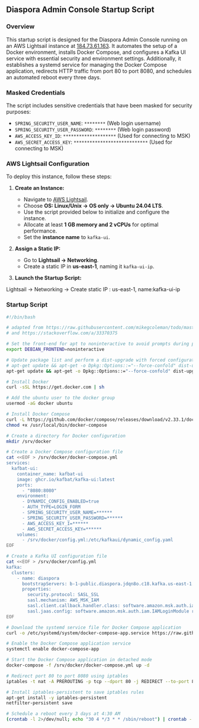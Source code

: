 ## Diaspora Admin Console Startup Script

### Overview
This startup script is designed for the Diaspora Admin Console running on an AWS Lightsail instance at [184.73.61.163](http://184.73.61.163/).
It automates the setup of a Docker environment, installs Docker Compose, and configures a Kafka UI service with essential security and environment settings.
Additionally, it establishes a systemd service for managing the Docker Compose application, redirects HTTP traffic from port 80 to port 8080,
and schedules an automated reboot every three days.

### Masked Credentials
The script includes sensitive credentials that have been masked for security purposes:

- `SPRING_SECURITY_USER_NAME`: `********` (Web login username)
- `SPRING_SECURITY_USER_PASSWORD`: `********` (Web login password)
- `AWS_ACCESS_KEY_ID`: `********************` (Used for connecting to MSK)
- `AWS_SECRET_ACCESS_KEY`: `****************************` (Used for connecting to MSK)

### AWS Lightsail Configuration

To deploy this instance, follow these steps:

1. **Create an Instance:**
   - Navigate to [AWS Lightsail](https://lightsail.aws.amazon.com/ls/webapp/create/instance?region=us-east-1).
   - Choose **OS: Linux/Unix → OS only → Ubuntu 24.04 LTS**.
   - Use the script provided below to initialize and configure the instance.
   - Allocate at least **1 GB memory and 2 vCPUs** for optimal performance.
   - Set the **instance name** to `kafka-ui`.

2. **Assign a Static IP:**
   - Go to **Lightsail → Networking**.
   - Create a static IP in **us-east-1**, naming it `kafka-ui-ip`.

3. **Launch the Startup Script:**

Lightsail -> Networking -> Create  static IP : us-east-1, name:kafka-ui-ip

### Startup Script

```bash
#!/bin/bash

# adapted from https://raw.githubusercontent.com/mikegcoleman/todo/master/lightsail-compose.sh
# and https://stackoverflow.com/a/33370375

# Set the front-end for apt to noninteractive to avoid prompts during package installation
export DEBIAN_FRONTEND=noninteractive

# Update package list and perform a dist-upgrade with forced configuration file overwrite
# apt-get update && apt-get -o Dpkg::Options::="--force-confold" dist-upgrade -q -y --force-yes
apt-get update && apt-get -o Dpkg::Options::="--force-confold" dist-upgrade -q -y --allow-downgrades

# Install Docker
curl -sSL https://get.docker.com | sh

# Add the ubuntu user to the docker group
usermod -aG docker ubuntu

# Install Docker Compose
curl -L https://github.com/docker/compose/releases/download/v2.33.1/docker-compose-$(uname -s)-$(uname -m) -o /usr/local/bin/docker-compose
chmod +x /usr/local/bin/docker-compose

# Create a directory for Docker configuration
mkdir /srv/docker

# Create a Docker Compose configuration file
cat <<EOF > /srv/docker/docker-compose.yml
services:
  kafbat-ui:
    container_name: kafbat-ui
    image: ghcr.io/kafbat/kafka-ui:latest
    ports:
      - "8080:8080"
    environment:
      - DYNAMIC_CONFIG_ENABLED=true
      - AUTH_TYPE=LOGIN_FORM
      - SPRING_SECURITY_USER_NAME=******
      - SPRING_SECURITY_USER_PASSWORD=******
      - AWS_ACCESS_KEY_I=******
      - AWS_SECRET_ACCESS_KEY=******
    volumes:
      - /srv/docker/config.yml:/etc/kafkaui/dynamic_config.yaml
EOF

# Create a Kafka UI configuration file
cat <<EOF > /srv/docker/config.yml
kafka:
  clusters:
    - name: diaspora
      bootstrapServers: b-1-public.diaspora.jdqn8o.c18.kafka.us-east-1.amazonaws.com:9198,b-2-public.diaspora.jdqn8o.c18.kafka.us-east-1.amazonaws.com:9198
      properties:
        security.protocol: SASL_SSL
        sasl.mechanism: AWS_MSK_IAM
        sasl.client.callback.handler.class: software.amazon.msk.auth.iam.IAMClientCallbackHandler
        sasl.jaas.config: software.amazon.msk.auth.iam.IAMLoginModule required awsProfileName="default";
EOF

# Download the systemd service file for Docker Compose application
curl -o /etc/systemd/system/docker-compose-app.service https://raw.githubusercontent.com/zahedahmed/todo/master/docker-compose-app.service

# Enable the Docker Compose application service
systemctl enable docker-compose-app

# Start the Docker Compose application in detached mode
docker-compose -f /srv/docker/docker-compose.yml up -d

# Redirect port 80 to port 8080 using iptables
iptables -t nat -A PREROUTING -p tcp --dport 80 -j REDIRECT --to-port 8080

# Install iptables-persistent to save iptables rules
apt-get install -y iptables-persistent
netfilter-persistent save

# Schedule a reboot every 3 days at 4:30 AM
(crontab -l 2>/dev/null; echo "30 4 */3 * * /sbin/reboot") | crontab -

```
